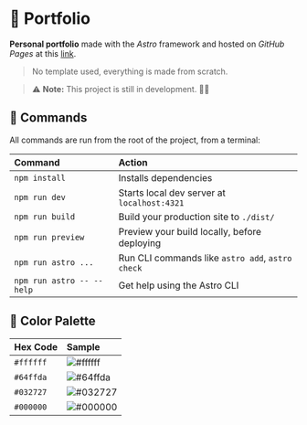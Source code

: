 # 🚀 Portfolio

**Personal portfolio** made with the *Astro* framework and hosted on *GitHub Pages* at this [link](https://romainpierre7.github.io/Portfolio/).

> No template used, everything is made from scratch.

> ⚠️ **Note:** This project is still in development. 👷🚧

## 🧞 Commands

All commands are run from the root of the project, from a terminal:

| Command                   | Action                                           |
| :------------------------ | :----------------------------------------------- |
| `npm install`             | Installs dependencies                            |
| `npm run dev`             | Starts local dev server at `localhost:4321`      |
| `npm run build`           | Build your production site to `./dist/`          |
| `npm run preview`         | Preview your build locally, before deploying     |
| `npm run astro ...`       | Run CLI commands like `astro add`, `astro check` |
| `npm run astro -- --help` | Get help using the Astro CLI                     |

## 🎨 Color Palette
| Hex Code | Sample |
| :------- | :----- |
| `#ffffff` | ![#ffffff](https://via.placeholder.com/15/ffffff/000000?text=+) |
| `#64ffda` | ![#64ffda](https://via.placeholder.com/15/64ffda/000000?text=+) |
| `#032727` | ![#032727](https://via.placeholder.com/15/032727/000000?text=+) |
| `#000000` | ![#000000](https://via.placeholder.com/15/000000/000000?text=+) |